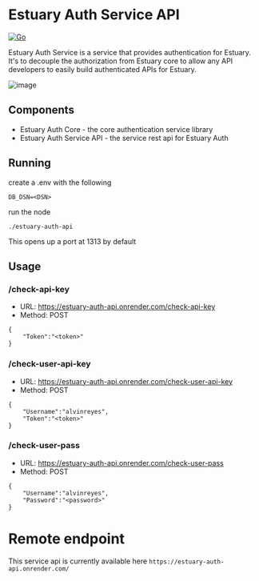 # Estuary Auth Service API

[![Go](https://github.com/application-research/estuary-auth/actions/workflows/go.yml/badge.svg)](https://github.com/application-research/estuary-auth/actions/workflows/go.yml)

Estuary Auth Service is a service that provides authentication for Estuary. It's to decouple the authorization from Estuary core to allow any API developers to easily build authenticated APIs for Estuary.

![image](https://user-images.githubusercontent.com/4479171/179639246-2ae8c27c-fd9b-416f-8dda-be443f3d7526.png)


## Components
- Estuary Auth Core - the core authentication service library
- Estuary Auth Service API - the service rest api for Estuary Auth

## Running
create a .env with the following
```
DB_DSN=<DSN>
```

run the node
```
./estuary-auth-api
```

This opens up a port at 1313 by default

## Usage
### /check-api-key
- URL: https://estuary-auth-api.onrender.com/check-api-key
- Method: POST
```
{
    "Token":"<token>"
}
```

### /check-user-api-key
- URL: https://estuary-auth-api.onrender.com/check-user-api-key
- Method: POST
```
{
    "Username":"alvinreyes",
    "Token":"<token>"
}
```
### /check-user-pass
- URL: https://estuary-auth-api.onrender.com/check-user-pass
- Method: POST
```
{
    "Username":"alvinreyes",
    "Password":"<password>"
}
```

# Remote endpoint
This service api is currently available here `https://estuary-auth-api.onrender.com/`